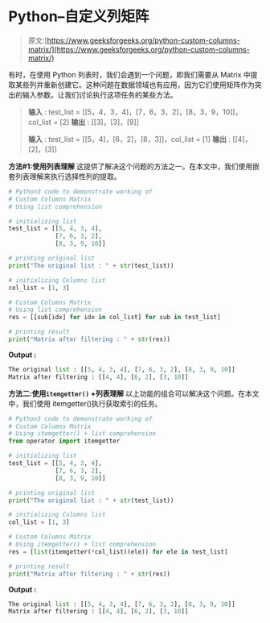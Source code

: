 # Python–自定义列矩阵

> 原文:[https://www.geeksforgeeks.org/python-custom-columns-matrix/](https://www.geeksforgeeks.org/python-custom-columns-matrix/)

有时，在使用 Python 列表时，我们会遇到一个问题，即我们需要从 Matrix 中提取某些列并重新创建它。这种问题在数据领域也有应用，因为它们使用矩阵作为突出的输入参数。让我们讨论执行这项任务的某些方法。

> **输入** : test_list = [[5，4，3，4]，[7，6，3，2]，[8，3，9，10]]，col_list = [2]
> **输出** : [[3]，[3]，[9]]
> 
> **输入** : test_list = [[5，4]，[6，2]，[8，3]]，col_list = [1]
> **输出** : [[4]，[2]，[3]]

**方法#1:使用列表理解**
这提供了解决这个问题的方法之一。在本文中，我们使用嵌套列表理解来执行选择性列的提取。

```py
# Python3 code to demonstrate working of 
# Custom Columns Matrix
# Using list comprehension

# initializing list
test_list = [[5, 4, 3, 4],
             [7, 6, 3, 2], 
             [8, 3, 9, 10]]

# printing original list 
print("The original list : " + str(test_list))

# initializing Columns list 
col_list = [1, 3]

# Custom Columns Matrix
# Using list comprehension
res = [[sub[idx] for idx in col_list] for sub in test_list]

# printing result 
print("Matrix after filtering : " + str(res))
```

**Output :**

```py
The original list : [[5, 4, 3, 4], [7, 6, 3, 2], [8, 3, 9, 10]]
Matrix after filtering : [[4, 4], [6, 2], [3, 10]]

```

**方法二:使用`itemgetter()` +列表理解**
以上功能的组合可以解决这个问题。在本文中，我们使用 itemgetter()执行获取索引的任务。

```py
# Python3 code to demonstrate working of 
# Custom Columns Matrix
# Using itemgetter() + list comprehension
from operator import itemgetter

# initializing list
test_list = [[5, 4, 3, 4],
             [7, 6, 3, 2], 
             [8, 3, 9, 10]]

# printing original list 
print("The original list : " + str(test_list))

# initializing Columns list 
col_list = [1, 3]

# Custom Columns Matrix
# Using itemgetter() + list comprehension
res = [list(itemgetter(*col_list)(ele)) for ele in test_list]

# printing result 
print("Matrix after filtering : " + str(res))
```

**Output :**

```py
The original list : [[5, 4, 3, 4], [7, 6, 3, 2], [8, 3, 9, 10]]
Matrix after filtering : [[4, 4], [6, 2], [3, 10]]

```